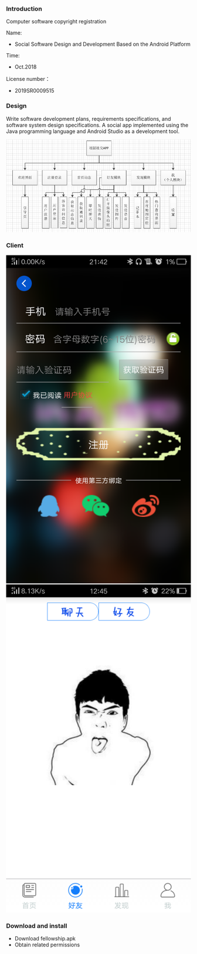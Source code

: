 ### Introduction

Computer software copyright registration

Name:

- Social Software Design and Development Based on the Android Platform

Time:

- Oct.2018

License number：

- 2019SR0009515

### Design

Write software development plans, requirements specifications, and software system design specifications. A social app implemented using the Java programming language and Android Studio as a development tool.

![](/UI/framwork.png)

### Client

![](/UI/regst.png) ![](/UI/chat.png)

### Download and install

- Download fellowship.apk
- Obtain related permissions

